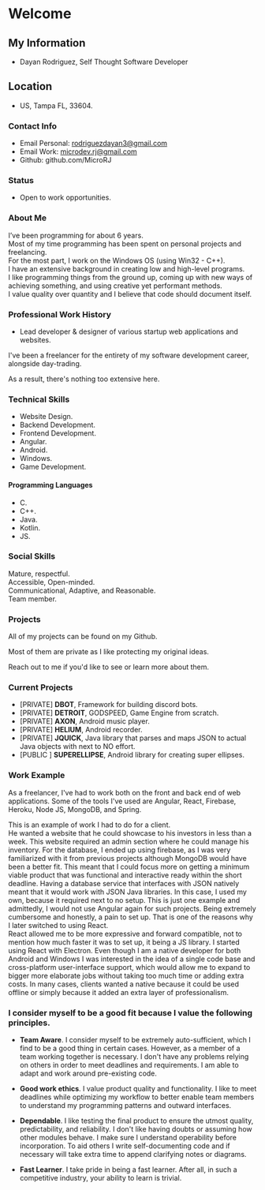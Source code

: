 # Welcome 

## My Information
- Dayan Rodriguez, Self Thought Software Developer

## Location
- US, Tampa FL, 33604. 

### Contact Info
- Email Personal:  rodriguezdayan3@gmail.com
- Email Work:      microdev.rj@gmail.com
- Github:          github.com/MicroRJ

### Status 
- Open to work opportunities. 

### About Me

I’ve been programming for about 6 years.                                                                                                         
Most of my time programming has been spent on personal projects and freelancing.                                                                                                            
For the most part, I work on the Windows OS (using Win32 - C++).                                                                                                                             
I have an extensive background in creating low and high-level programs.                                                                                                                        
I like programming things from the ground up, coming up with new ways of achieving something, and using creative yet performant methods.                                                                                                                                      
I value quality over quantity and I believe that code should document itself.                                                                                                                                                              

### Professional Work History 
- Lead developer & designer of various startup web applications and websites.  

I've been a freelancer for the entirety of my software development career, alongside day-trading.     

As a result, there's nothing too extensive here. 

### Technical Skills
- Website Design. 
- Backend Development. 
- Frontend Development. 
- Angular. 
- Android. 
- Windows. 
- Game Development. 
#### Programming Languages
- C.
- C++.
- Java.
- Kotlin.
- JS. 

### Social Skills
Mature, respectful.                         
Accessible, Open-minded.      
Communicational, Adaptive, and Reasonable.   
Team member.      

### Projects
All of my projects can be found on my Github. 

Most of them are private as I like protecting my original ideas.  

Reach out to me if you'd like to see or learn more about them. 

### Current Projects
- [PRIVATE] **DBOT**,         Framework for building discord bots. 
- [PRIVATE] **DETROIT**,      GODSPEED, Game Engine from scratch. 
- [PRIVATE] **AXON**,         Android music player. 
- [PRIVATE] **HELIUM**,       Android recorder. 
- [PRIVATE] **JQUICK**,       Java library that parses and maps JSON to actual Java objects with next to NO effort. 
- [PUBLIC ] **SUPERELLIPSE**, Android library for creating super ellipses. 


### Work Example
As a freelancer, I've had to work both on the front and back end of web applications. 
Some of the tools I've used are Angular, React, Firebase, Heroku, Node JS, MongoDB, and Spring. 

This is an example of work I had to do for a client.  
He wanted a website that he could showcase to his investors in less than a week.
This website required an admin section where he could manage his inventory. 
For the database, I ended up using firebase, as I was very familiarized with it from previous projects although MongoDB would have been a better fit. 
This meant that I could focus more on getting a minimum viable product that was functional and interactive ready within the short deadline. 
Having a database service that interfaces with JSON natively meant that it would work with JSON Java libraries. In this case, I used my own, because it required next to no setup. 
This is just one example and admittedly, I would not use Angular again for such projects. Being extremely cumbersome and honestly, a pain to set up. 
That is one of the reasons why I later switched to using React.   
React allowed me to be more expressive and forward compatible, not to mention how much faster it was to set up, it being a JS library.
I started using React with Electron. 
Even though I am a native developer for both Android and Windows I was interested in the idea of a single code base and cross-platform user-interface support, which would allow me to expand to bigger more elaborate jobs without taking too much time or adding extra costs.
In many cases, clients wanted a native because it could be used offline or simply because it added an extra layer of professionalism.  

### I consider myself to be a good fit because I value the following principles. 
 
- **Team Aware**. I consider myself to be extremely auto-sufficient, which I find to be a good thing in certain cases. However, as a member of a team working together is necessary. I don't have any problems relying on others in order to meet deadlines and requirements. I am able to adapt and work around pre-existing code. 

- **Good work ethics**. I value product quality and functionality.  I like to meet deadlines while optimizing my workflow to better enable team members to understand my programming patterns and outward interfaces. 

- **Dependable**. I like testing the final product to ensure the utmost quality, predictability, and reliability. I don't like having doubts or assuming how other modules behave. I make sure I understand operability before incorporation. To aid others I write self-documenting code and if necessary will take extra time to append clarifying notes or diagrams.

- **Fast Learner**. I take pride in being a fast learner. After all, in such a competitive industry, your ability to learn is trivial. 



